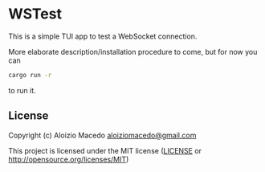 # WSTest

This is a simple TUI app to test a WebSocket connection.

More elaborate description/installation procedure to come, but for now you can

```bash
cargo run -r
```

to run it.

## License

Copyright (c) Aloizio Macedo <aloiziomacedo@gmail.com>

This project is licensed under the MIT license ([LICENSE] or <http://opensource.org/licenses/MIT>)

[LICENSE]: ./LICENSE
